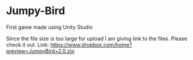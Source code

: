 # Jumpy-Bird
First game made using Unity Studio

Since the file size is too large for upload I am giving link to the files. Please check it out.
Link: https://www.dropbox.com/home?preview=JumpyBird+2.0.zip
